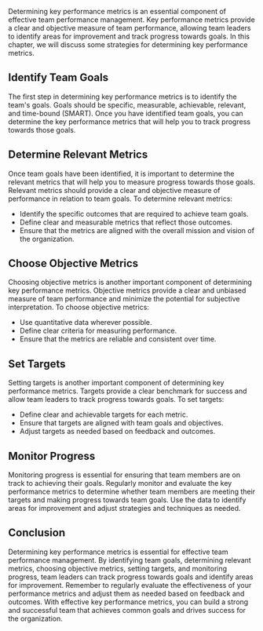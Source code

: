 

Determining key performance metrics is an essential component of effective team performance management. Key performance metrics provide a clear and objective measure of team performance, allowing team leaders to identify areas for improvement and track progress towards goals. In this chapter, we will discuss some strategies for determining key performance metrics.

Identify Team Goals
-------------------

The first step in determining key performance metrics is to identify the team's goals. Goals should be specific, measurable, achievable, relevant, and time-bound (SMART). Once you have identified team goals, you can determine the key performance metrics that will help you to track progress towards those goals.

Determine Relevant Metrics
--------------------------

Once team goals have been identified, it is important to determine the relevant metrics that will help you to measure progress towards those goals. Relevant metrics should provide a clear and objective measure of performance in relation to team goals. To determine relevant metrics:

* Identify the specific outcomes that are required to achieve team goals.
* Define clear and measurable metrics that reflect those outcomes.
* Ensure that the metrics are aligned with the overall mission and vision of the organization.

Choose Objective Metrics
------------------------

Choosing objective metrics is another important component of determining key performance metrics. Objective metrics provide a clear and unbiased measure of team performance and minimize the potential for subjective interpretation. To choose objective metrics:

* Use quantitative data wherever possible.
* Define clear criteria for measuring performance.
* Ensure that the metrics are reliable and consistent over time.

Set Targets
-----------

Setting targets is another important component of determining key performance metrics. Targets provide a clear benchmark for success and allow team leaders to track progress towards goals. To set targets:

* Define clear and achievable targets for each metric.
* Ensure that targets are aligned with team goals and objectives.
* Adjust targets as needed based on feedback and outcomes.

Monitor Progress
----------------

Monitoring progress is essential for ensuring that team members are on track to achieving their goals. Regularly monitor and evaluate the key performance metrics to determine whether team members are meeting their targets and making progress towards team goals. Use the data to identify areas for improvement and adjust strategies and techniques as needed.

Conclusion
----------

Determining key performance metrics is essential for effective team performance management. By identifying team goals, determining relevant metrics, choosing objective metrics, setting targets, and monitoring progress, team leaders can track progress towards goals and identify areas for improvement. Remember to regularly evaluate the effectiveness of your performance metrics and adjust them as needed based on feedback and outcomes. With effective key performance metrics, you can build a strong and successful team that achieves common goals and drives success for the organization.
